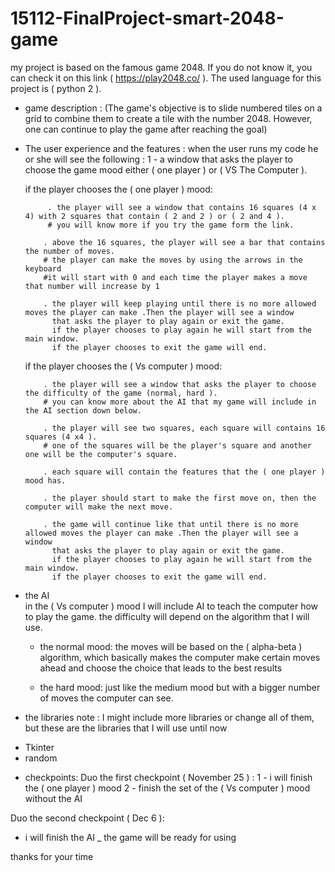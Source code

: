 # 15112-FinalProject-smart-2048-game

my project is based on the famous game 2048. If you do not know it, you can check it on this link ( https://play2048.co/ ). The used language for this project is ( python 2 ).



* game description :
  (‬The game's objective is to slide numbered tiles on a grid to combine them to create a tile with the number 2048.
    However, one can continue to play the game after reaching the goal)
 
 
 
* The user experience and the features  :
  when the user runs my code he or she will see the following :
  1 - a window that asks the player to choose the game mood either ( one player ) or ( VS The Computer ).
 
    if the player chooses the ( one player ) mood:
    
           . the player will see a window that contains 16 squares (4 x 4) with 2 squares that contain ( 2 and 2 ) or ( 2 and 4 ).
           # you will know more if you try the game form the link.

          . above the 16 squares, the player will see a bar that contains the number of moves.
          # the player can make the moves by using the arrows in the keyboard
          #it will start with 0 and each time the player makes a move that number will increase by 1 

          . the player will keep playing until there is no more allowed moves the player can make .Then the player will see a window
            that asks the player to play again or exit the game.
            if the player chooses to play again he will start from the main window. 
            if the player chooses to exit the game will end.

    if the player chooses the ( Vs computer ) mood:
    
          . the player will see a window that asks the player to choose the difficulty of the game (normal, hard ).
          # you can know more about the AI that my game will include in the AI section down below.
          
          . the player will see two squares, each square will contains 16 squares (4 x4 ).
          # one of the squares will be the player's square and another one will be the computer's square.
          
          . each square will contain the features that the ( one player ) mood has.
          
          . the player should start to make the first move on, then the computer will make the next move. 
          
          . the game will continue like that until there is no more allowed moves the player can make .Then the player will see a window
            that asks the player to play again or exit the game.
            if the player chooses to play again he will start from the main window. 
            if the player chooses to exit the game will end.
            
            
            
 * the AI  
   in the ( Vs computer ) mood I will include AI to teach the computer how to play the game.
   the difficulty will depend on the algorithm that I will use.

   - the normal mood:
   the moves will be based on the ( alpha-beta ) algorithm, which basically makes the computer make certain moves ahead and choose 
   the  choice that leads to the best results

   - the hard mood:
   just like the medium mood but with a bigger number of moves the computer can see. 

* the libraries
note : I might include more libraries or change all of them, but these are the libraries that I will use until now 
- Tkinter
- random


* checkpoints:
Duo the first checkpoint ( November 25 ) :
 1 - i will finish the ( one player ) mood
 2 - finish the set of the ( Vs computer ) mood without the AI
 
Duo the second checkpoint ( Dec 6 ):
 - i will finish the AI 
 _ the game will be ready for using 
 
 
thanks for your time

